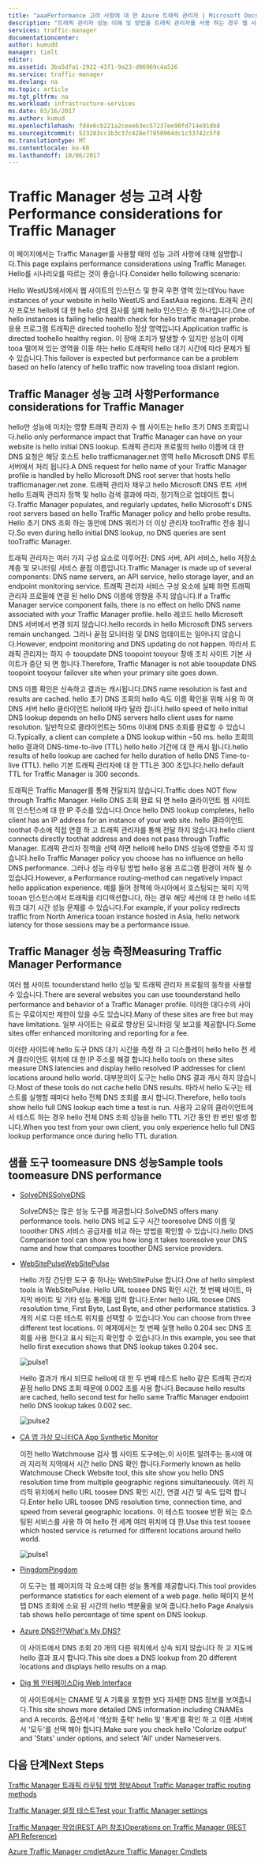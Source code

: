 ```yaml
---
title: "aaaPerformance 고려 사항에 대 한 Azure 트래픽 관리자 | Microsoft Docs"
description: "트래픽 관리자 성능 이해 및 방법을 트래픽 관리자를 사용 하는 경우 웹 사이트의 tootest 성능"
services: traffic-manager
documentationcenter: 
author: kumudd
manager: timlt
editor: 
ms.assetid: 3ba5dfa1-2922-43f1-9a23-d06969c4a516
ms.service: traffic-manager
ms.devlang: na
ms.topic: article
ms.tgt_pltfrm: na
ms.workload: infrastructure-services
ms.date: 03/16/2017
ms.author: kumud
ms.openlocfilehash: fd4e6cb221a2ceee63ec57237ee90fd714e91db8
ms.sourcegitcommit: 523283cc1b3c37c428e77850964dc1c33742c5f0
ms.translationtype: MT
ms.contentlocale: ko-KR
ms.lasthandoff: 10/06/2017
---
```

# <a name="performance-considerations-for-traffic-manager"></a><span data-ttu-id="760b2-103">Traffic Manager 성능 고려 사항</span><span class="sxs-lookup"><span data-stu-id="760b2-103">Performance considerations for Traffic Manager</span></span>

<span data-ttu-id="760b2-104">이 페이지에서는 Traffic Manager를 사용할 때의 성능 고려 사항에 대해 설명합니다.</span><span class="sxs-lookup"><span data-stu-id="760b2-104">This page explains performance considerations using Traffic Manager.</span></span> <span data-ttu-id="760b2-105">Hello를 시나리오를 따르는 것이 좋습니다.</span><span class="sxs-lookup"><span data-stu-id="760b2-105">Consider hello following scenario:</span></span>

<span data-ttu-id="760b2-106">Hello WestUS에서에서 웹 사이트의 인스턴스 및 한국 우편 영역 있는데</span><span class="sxs-lookup"><span data-stu-id="760b2-106">You have instances of your website in hello WestUS and EastAsia regions.</span></span> <span data-ttu-id="760b2-107">트래픽 관리자 프로브 hello에 대 한 hello 상태 검사를 실패 hello 인스턴스 중 하나입니다.</span><span class="sxs-lookup"><span data-stu-id="760b2-107">One of hello instances is failing hello health check for hello traffic manager probe.</span></span> <span data-ttu-id="760b2-108">응용 프로그램 트래픽은 directed toohello 정상 영역입니다.</span><span class="sxs-lookup"><span data-stu-id="760b2-108">Application traffic is directed toohello healthy region.</span></span> <span data-ttu-id="760b2-109">이 장애 조치가 발생할 수 있지만 성능이 이제 tooa 떨어져 있는 영역을 이동 하는 hello 트래픽의 hello 대기 시간에 따라 문제가 될 수 있습니다.</span><span class="sxs-lookup"><span data-stu-id="760b2-109">This failover is expected but performance can be a problem based on hello latency of hello traffic now traveling tooa distant region.</span></span>

## <a name="performance-considerations-for-traffic-manager"></a><span data-ttu-id="760b2-110">Traffic Manager 성능 고려 사항</span><span class="sxs-lookup"><span data-stu-id="760b2-110">Performance considerations for Traffic Manager</span></span>

<span data-ttu-id="760b2-111">hello만 성능에 미치는 영향 트래픽 관리자 수 웹 사이트는 hello 초기 DNS 조회입니다.</span><span class="sxs-lookup"><span data-stu-id="760b2-111">hello only performance impact that Traffic Manager can have on your website is hello initial DNS lookup.</span></span> <span data-ttu-id="760b2-112">트래픽 관리자 프로필의 hello 이름에 대 한 DNS 요청은 해당 호스트 hello trafficmanager.net 영역 hello Microsoft DNS 루트 서버에서 처리 됩니다.</span><span class="sxs-lookup"><span data-stu-id="760b2-112">A DNS request for hello name of your Traffic Manager profile is handled by hello Microsoft DNS root server that hosts hello trafficmanager.net zone.</span></span> <span data-ttu-id="760b2-113">트래픽 관리자 채우고 hello Microsoft DNS 루트 서버 hello 트래픽 관리자 정책 및 hello 검색 결과에 따라, 정기적으로 업데이트 합니다.</span><span class="sxs-lookup"><span data-stu-id="760b2-113">Traffic Manager populates, and regularly updates, hello Microsoft's DNS root servers based on hello Traffic Manager policy and hello probe results.</span></span> <span data-ttu-id="760b2-114">Hello 초기 DNS 조회 하는 동안에 DNS 쿼리가 더 이상 관리자 tooTraffic 전송 됩니다.</span><span class="sxs-lookup"><span data-stu-id="760b2-114">So even during hello initial DNS lookup, no DNS queries are sent tooTraffic Manager.</span></span>

<span data-ttu-id="760b2-115">트래픽 관리자는 여러 가지 구성 요소로 이루어진: DNS 서버, API 서비스, hello 저장소 계층 및 모니터링 서비스 끝점 이름입니다.</span><span class="sxs-lookup"><span data-stu-id="760b2-115">Traffic Manager is made up of several components: DNS name servers, an API service, hello storage layer, and an endpoint monitoring service.</span></span> <span data-ttu-id="760b2-116">트래픽 관리자 서비스 구성 요소에 실패 하면 트래픽 관리자 프로필에 연결 된 hello DNS 이름에 영향을 주지 않습니다.</span><span class="sxs-lookup"><span data-stu-id="760b2-116">If a Traffic Manager service component fails, there is no effect on hello DNS name associated with your Traffic Manager profile.</span></span> <span data-ttu-id="760b2-117">hello 레코드 hello Microsoft DNS 서버에서 변경 되지 않습니다.</span><span class="sxs-lookup"><span data-stu-id="760b2-117">hello records in hello Microsoft DNS servers remain unchanged.</span></span> <span data-ttu-id="760b2-118">그러나 끝점 모니터링 및 DNS 업데이트는 일어나지 않습니다.</span><span class="sxs-lookup"><span data-stu-id="760b2-118">However, endpoint monitoring and DNS updating do not happen.</span></span> <span data-ttu-id="760b2-119">따라서 트래픽 관리자는 하지 수 tooupdate DNS toopoint tooyour 장애 조치 사이트 기본 사이트가 중단 되 면 합니다.</span><span class="sxs-lookup"><span data-stu-id="760b2-119">Therefore, Traffic Manager is not able tooupdate DNS toopoint tooyour failover site when your primary site goes down.</span></span>

<span data-ttu-id="760b2-120">DNS 이름 확인은 신속하고 결과는 캐시됩니다.</span><span class="sxs-lookup"><span data-stu-id="760b2-120">DNS name resolution is fast and results are cached.</span></span> <span data-ttu-id="760b2-121">hello 초기 DNS 조회의 hello 속도 이름 확인을 위해 사용 하 여 DNS 서버 hello 클라이언트 hello에 따라 달라 집니다.</span><span class="sxs-lookup"><span data-stu-id="760b2-121">hello speed of hello initial DNS lookup depends on hello DNS servers hello client uses for name resolution.</span></span> <span data-ttu-id="760b2-122">일반적으로 클라이언트는 50ms 이내에 DNS 조회를 완료할 수 있습니다.</span><span class="sxs-lookup"><span data-stu-id="760b2-122">Typically, a client can complete a DNS lookup within ~50 ms.</span></span> <span data-ttu-id="760b2-123">hello 조회의 hello 결과의 DNS-time-to-live (TTL) hello hello 기간에 대 한 캐시 됩니다.</span><span class="sxs-lookup"><span data-stu-id="760b2-123">hello results of hello lookup are cached for hello duration of hello DNS Time-to-live (TTL).</span></span> <span data-ttu-id="760b2-124">hello 기본 트래픽 관리자에 대 한 TTL은 300 초입니다.</span><span class="sxs-lookup"><span data-stu-id="760b2-124">hello default TTL for Traffic Manager is 300 seconds.</span></span>

<span data-ttu-id="760b2-125">트래픽은 Traffic Manager를 통해 전달되지 않습니다.</span><span class="sxs-lookup"><span data-stu-id="760b2-125">Traffic does NOT flow through Traffic Manager.</span></span> <span data-ttu-id="760b2-126">Hello DNS 조회 완료 되 면 hello 클라이언트 웹 사이트의 인스턴스에 대 한 IP 주소를 있습니다.</span><span class="sxs-lookup"><span data-stu-id="760b2-126">Once hello DNS lookup completes, hello client has an IP address for an instance of your web site.</span></span> <span data-ttu-id="760b2-127">hello 클라이언트 toothat 주소에 직접 연결 하 고 트래픽 관리자를 통해 전달 하지 않습니다.</span><span class="sxs-lookup"><span data-stu-id="760b2-127">hello client connects directly toothat address and does not pass through Traffic Manager.</span></span> <span data-ttu-id="760b2-128">트래픽 관리자 정책을 선택 하면 hello에 hello DNS 성능에 영향을 주지 않습니다.</span><span class="sxs-lookup"><span data-stu-id="760b2-128">hello Traffic Manager policy you choose has no influence on hello DNS performance.</span></span> <span data-ttu-id="760b2-129">그러나 성능 라우팅 방법 hello 응용 프로그램 환경이 저하 될 수 있습니다.</span><span class="sxs-lookup"><span data-stu-id="760b2-129">However, a Performance routing-method can negatively impact hello application experience.</span></span> <span data-ttu-id="760b2-130">예를 들어 정책에 아시아에서 호스팅되는 북미 지역 tooan 인스턴스에서 트래픽을 리디렉션합니다, 하는 경우 해당 세션에 대 한 hello 네트워크 대기 시간 성능 문제를 수 있습니다.</span><span class="sxs-lookup"><span data-stu-id="760b2-130">For example, if your policy redirects traffic from North America tooan instance hosted in Asia, hello network latency for those sessions may be a performance issue.</span></span>

## <a name="measuring-traffic-manager-performance"></a><span data-ttu-id="760b2-131">Traffic Manager 성능 측정</span><span class="sxs-lookup"><span data-stu-id="760b2-131">Measuring Traffic Manager Performance</span></span>

<span data-ttu-id="760b2-132">여러 웹 사이트 toounderstand hello 성능 및 트래픽 관리자 프로필의 동작을 사용할 수 있습니다.</span><span class="sxs-lookup"><span data-stu-id="760b2-132">There are several websites you can use toounderstand hello performance and behavior of a Traffic Manager profile.</span></span> <span data-ttu-id="760b2-133">이러한 대다수의 사이트는 무료이지만 제한이 있을 수도 있습니다.</span><span class="sxs-lookup"><span data-stu-id="760b2-133">Many of these sites are free but may have limitations.</span></span> <span data-ttu-id="760b2-134">일부 사이트는 유료로 향상된 모니터링 및 보고를 제공합니다.</span><span class="sxs-lookup"><span data-stu-id="760b2-134">Some sites offer enhanced monitoring and reporting for a fee.</span></span>

<span data-ttu-id="760b2-135">이러한 사이트에 hello 도구 DNS 대기 시간을 측정 하 고 디스플레이 hello hello 전 세계 클라이언트 위치에 대 한 IP 주소를 해결 합니다.</span><span class="sxs-lookup"><span data-stu-id="760b2-135">hello tools on these sites measure DNS latencies and display hello resolved IP addresses for client locations around hello world.</span></span> <span data-ttu-id="760b2-136">대부분의이 도구는 hello DNS 결과 캐시 하지 않습니다.</span><span class="sxs-lookup"><span data-stu-id="760b2-136">Most of these tools do not cache hello DNS results.</span></span> <span data-ttu-id="760b2-137">따라서 hello 도구는 테스트를 실행할 때마다 hello 전체 DNS 조회를 표시 합니다.</span><span class="sxs-lookup"><span data-stu-id="760b2-137">Therefore, hello tools show hello full DNS lookup each time a test is run.</span></span> <span data-ttu-id="760b2-138">사용자 고유의 클라이언트에서 테스트 하는 경우 hello 전체 DNS 조회 성능을 hello TTL 기간 동안 한 번만 발생 합니다.</span><span class="sxs-lookup"><span data-stu-id="760b2-138">When you test from your own client, you only experience hello full DNS lookup performance once during hello TTL duration.</span></span>

## <a name="sample-tools-toomeasure-dns-performance"></a><span data-ttu-id="760b2-139">샘플 도구 toomeasure DNS 성능</span><span class="sxs-lookup"><span data-stu-id="760b2-139">Sample tools toomeasure DNS performance</span></span>

* [<span data-ttu-id="760b2-140">SolveDNS</span><span class="sxs-lookup"><span data-stu-id="760b2-140">SolveDNS</span></span>](http://www.solvedns.com/dns-comparison/)

    <span data-ttu-id="760b2-141">SolveDNS는 많은 성능 도구를 제공합니다.</span><span class="sxs-lookup"><span data-stu-id="760b2-141">SolveDNS offers many performance tools.</span></span> <span data-ttu-id="760b2-142">hello DNS 비교 도구 시간 tooresolve DNS 이름 및 tooother DNS 서비스 공급자를 비교 하는 방법을 확인할 수 있습니다.</span><span class="sxs-lookup"><span data-stu-id="760b2-142">hello DNS Comparison tool can show you how long it takes tooresolve your DNS name and how that compares tooother DNS service providers.</span></span>

* [<span data-ttu-id="760b2-143">WebSitePulse</span><span class="sxs-lookup"><span data-stu-id="760b2-143">WebSitePulse</span></span>](http://www.websitepulse.com/help/tools.php)

    <span data-ttu-id="760b2-144">Hello 가장 간단한 도구 중 하나는 WebSitePulse 합니다.</span><span class="sxs-lookup"><span data-stu-id="760b2-144">One of hello simplest tools is WebSitePulse.</span></span> <span data-ttu-id="760b2-145">Hello URL toosee DNS 확인 시간, 첫 번째 바이트, 마지막 바이트 및 기타 성능 통계를 입력 합니다.</span><span class="sxs-lookup"><span data-stu-id="760b2-145">Enter hello URL toosee DNS resolution time, First Byte, Last Byte, and other performance statistics.</span></span> <span data-ttu-id="760b2-146">3개의 서로 다른 테스트 위치를 선택할 수 있습니다.</span><span class="sxs-lookup"><span data-stu-id="760b2-146">You can choose from three different test locations.</span></span> <span data-ttu-id="760b2-147">이 예제에서는 첫 번째 실행 hello 0.204 sec DNS 조회를 사용 한다고 표시 되는지 확인할 수 있습니다.</span><span class="sxs-lookup"><span data-stu-id="760b2-147">In this example, you see that hello first execution shows that DNS lookup takes 0.204 sec.</span></span>

    ![pulse1](./media/traffic-manager-performance-considerations/traffic-manager-web-site-pulse.png)

    <span data-ttu-id="760b2-149">Hello 결과가 캐시 되므로 hello에 대 한 두 번째 테스트 hello 같은 트래픽 관리자 끝점 hello DNS 조회 때문에 0.002 초를 사용 합니다.</span><span class="sxs-lookup"><span data-stu-id="760b2-149">Because hello results are cached, hello second test for hello same Traffic Manager endpoint hello DNS lookup takes 0.002 sec.</span></span>

    ![pulse2](./media/traffic-manager-performance-considerations/traffic-manager-web-site-pulse2.png)

* [<span data-ttu-id="760b2-151">CA 앱 가상 모니터</span><span class="sxs-lookup"><span data-stu-id="760b2-151">CA App Synthetic Monitor</span></span>](https://asm.ca.com/en/checkit.php)

    <span data-ttu-id="760b2-152">이전 hello Watchmouse 검사 웹 사이트 도구에는,이 사이트 알려주는 동시에 여러 지리적 지역에서 시간 hello DNS 확인 합니다.</span><span class="sxs-lookup"><span data-stu-id="760b2-152">Formerly known as hello Watchmouse Check Website tool, this site show you hello DNS resolution time from multiple geographic regions simultaneously.</span></span> <span data-ttu-id="760b2-153">여러 지리적 위치에서 hello URL toosee DNS 확인 시간, 연결 시간 및 속도 입력 합니다.</span><span class="sxs-lookup"><span data-stu-id="760b2-153">Enter hello URL toosee DNS resolution time, connection time, and speed from several geographic locations.</span></span> <span data-ttu-id="760b2-154">이 테스트 toosee 반환 되는 호스팅된 서비스를 사용 하 여 hello 전 세계 여러 위치에 대 한.</span><span class="sxs-lookup"><span data-stu-id="760b2-154">Use this test toosee which hosted service is returned for different locations around hello world.</span></span>

    ![pulse1](./media/traffic-manager-performance-considerations/traffic-manager-web-site-watchmouse.png)

* [<span data-ttu-id="760b2-156">Pingdom</span><span class="sxs-lookup"><span data-stu-id="760b2-156">Pingdom</span></span>](http://tools.pingdom.com/)

    <span data-ttu-id="760b2-157">이 도구는 웹 페이지의 각 요소에 대한 성능 통계를 제공합니다.</span><span class="sxs-lookup"><span data-stu-id="760b2-157">This tool provides performance statistics for each element of a web page.</span></span> <span data-ttu-id="760b2-158">hello 페이지 분석 탭 DNS 조회에 소요 된 시간의 hello 백분율을 보여 줍니다.</span><span class="sxs-lookup"><span data-stu-id="760b2-158">hello Page Analysis tab shows hello percentage of time spent on DNS lookup.</span></span>

* [<span data-ttu-id="760b2-159">Azure DNS란?</span><span class="sxs-lookup"><span data-stu-id="760b2-159">What's My DNS?</span></span>](http://www.whatsmydns.net/)

    <span data-ttu-id="760b2-160">이 사이트에서 DNS 조회 20 개의 다른 위치에서 상속 되지 않습니다 하 고 지도에 hello 결과 표시 합니다.</span><span class="sxs-lookup"><span data-stu-id="760b2-160">This site does a DNS lookup from 20 different locations and displays hello results on a map.</span></span>

* [<span data-ttu-id="760b2-161">Dig 웹 인터페이스</span><span class="sxs-lookup"><span data-stu-id="760b2-161">Dig Web Interface</span></span>](http://www.digwebinterface.com)

    <span data-ttu-id="760b2-162">이 사이트에서는 CNAME 및 A 기록을 포함한 보다 자세한 DNS 정보를 보여줍니다.</span><span class="sxs-lookup"><span data-stu-id="760b2-162">This site shows more detailed DNS information including CNAMEs and A records.</span></span> <span data-ttu-id="760b2-163">옵션에서 '색상화 출력' hello 및 '통계'를 확인 하 고 이름 서버에서 '모두'를 선택 해야 합니다.</span><span class="sxs-lookup"><span data-stu-id="760b2-163">Make sure you check hello 'Colorize output' and 'Stats' under options, and select 'All' under Nameservers.</span></span>

## <a name="next-steps"></a><span data-ttu-id="760b2-164">다음 단계</span><span class="sxs-lookup"><span data-stu-id="760b2-164">Next Steps</span></span>

[<span data-ttu-id="760b2-165">Traffic Manager 트래픽 라우팅 방법 정보</span><span class="sxs-lookup"><span data-stu-id="760b2-165">About Traffic Manager traffic routing methods</span></span>](traffic-manager-routing-methods.md)

[<span data-ttu-id="760b2-166">Traffic Manager 설정 테스트</span><span class="sxs-lookup"><span data-stu-id="760b2-166">Test your Traffic Manager settings</span></span>](traffic-manager-testing-settings.md)

[<span data-ttu-id="760b2-167">Traffic Manager 작업(REST API 참조)</span><span class="sxs-lookup"><span data-stu-id="760b2-167">Operations on Traffic Manager (REST API Reference)</span></span>](http://go.microsoft.com/fwlink/?LinkId=313584)

[<span data-ttu-id="760b2-168">Azure Traffic Manager cmdlet</span><span class="sxs-lookup"><span data-stu-id="760b2-168">Azure Traffic Manager Cmdlets</span></span>](http://go.microsoft.com/fwlink/p/?LinkId=400769)


